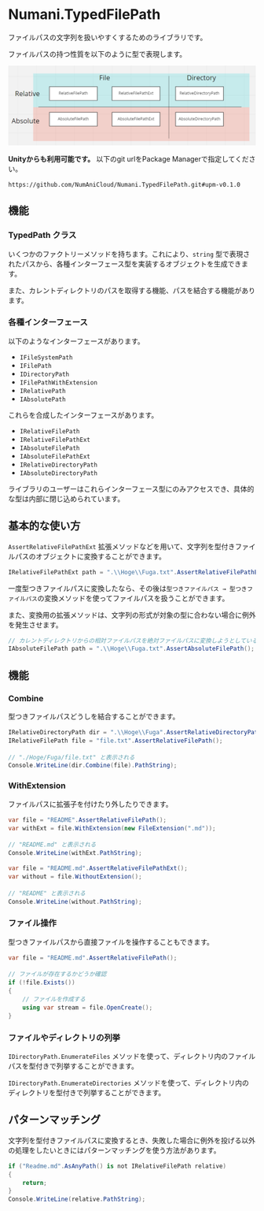 # Numani.TypedFilePath

ファイルパスの文字列を扱いやすくするためのライブラリです。

ファイルパスの持つ性質を以下のように型で表現します。

![RelativeFilePath, RelativeFilePathExt, AbsoluteFilePath, AbsoluteFilePathExt, RelativeDirectoryPath, AbsoluteDirectoryPath](Documents/types.png)

**Unityからも利用可能です。** 以下のgit urlをPackage Managerで指定してください。
```
https://github.com/NumAniCloud/Numani.TypedFilePath.git#upm-v0.1.0
```

## 機能

### TypedPath クラス

いくつかのファクトリーメソッドを持ちます。これにより、`string` 型で表現されたパスから、各種インターフェース型を実装するオブジェクトを生成できます。

また、カレントディレクトリのパスを取得する機能、パスを結合する機能があります。

### 各種インターフェース

以下のようなインターフェースがあります。

- `IFileSystemPath`
- `IFilePath`
- `IDirectoryPath`
- `IFilePathWithExtension`
- `IRelativePath`
- `IAbsolutePath`

これらを合成したインターフェースがあります。

- `IRelativeFilePath`
- `IRelativeFilePathExt`
- `IAbsoluteFilePath`
- `IAbsoluteFilePathExt`
- `IRelativeDirectoryPath`
- `IAbsoluteDirectoryPath`

ライブラリのユーザーはこれらインターフェース型にのみアクセスでき、具体的な型は内部に閉じ込められています。

## 基本的な使い方

`AssertRelativeFilePathExt` 拡張メソッドなどを用いて、文字列を型付きファイルパスのオブジェクトに変換することができます。

```csharp
IRelativeFilePathExt path = ".\\Hoge\\Fuga.txt".AssertRelativeFilePathExt();
```

一度型つきファイルパスに変換したなら、その後は`型つきファイルパス → 型つきファイルパス`の変換メソッドを使ってファイルパスを扱うことができます。

また、変換用の拡張メソッドは、文字列の形式が対象の型に合わない場合に例外を発生させます。

```csharp
// カレントディレクトリからの相対ファイルパスを絶対ファイルパスに変換しようとしているので、例外が投げられる
IAbsoluteFilePath path = ".\\Hoge\\Fuga.txt".AssertAbsoluteFilePath();
```

## 機能

### Combine

型つきファイルパスどうしを結合することができます。

```csharp
IRelativeDirectoryPath dir = ".\\Hoge\\Fuga".AssertRelativeDirectoryPath();
IRelativeFilePath file = "file.txt".AssertRelativeFilePath();

// "./Hoge/Fuga/file.txt" と表示される
Console.WriteLine(dir.Combine(file).PathString);
```

### WithExtension

ファイルパスに拡張子を付けたり外したりできます。

```csharp
var file = "README".AssertRelativeFilePath();
var withExt = file.WithExtension(new FileExtension(".md"));

// "README.md" と表示される
Console.WriteLine(withExt.PathString);
```

```csharp
var file = "README.md".AssertRelativeFilePathExt();
var without = file.WithoutExtension();

// "README" と表示される
Console.WriteLine(without.PathString);
```

### ファイル操作

型つきファイルパスから直接ファイルを操作することもできます。

```csharp
var file = "README.md".AssertRelativeFilePath();

// ファイルが存在するかどうか確認
if (!file.Exists())
{
    // ファイルを作成する
    using var stream = file.OpenCreate();
}
```

### ファイルやディレクトリの列挙

`IDirectoryPath.EnumerateFiles` メソッドを使って、ディレクトリ内のファイルパスを型付きで列挙することができます。

`IDirectoryPath.EnumerateDirectories` メソッドを使って、ディレクトリ内のディレクトリを型付きで列挙することができます。

## パターンマッチング

文字列を型付きファイルパスに変換するとき、失敗した場合に例外を投げる以外の処理をしたいときにはパターンマッチングを使う方法があります。

```csharp
if ("Readme.md".AsAnyPath() is not IRelativeFilePath relative)
{
    return;
}
Console.WriteLine(relative.PathString);
```